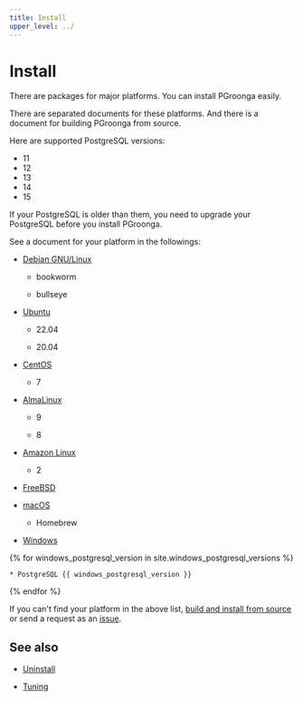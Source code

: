 ```yaml
---
title: Install
upper_level: ../
---
```


# Install

There are packages for major platforms. You can install PGroonga easily.

There are separated documents for these platforms. And there is a document for building PGroonga from source.

Here are supported PostgreSQL versions:

  * 11
  * 12
  * 13
  * 14
  * 15

If your PostgreSQL is older than them, you need to upgrade your PostgreSQL before you install PGroonga.

See a document for your platform in the followings:

  * [Debian GNU/Linux](debian.html)

    * bookworm

    * bullseye

  * [Ubuntu](ubuntu.html)

    * 22.04

    * 20.04

  * [CentOS](centos.html)

    * 7

  * [AlmaLinux](almalinux.html)

    * 9

    * 8

  * [Amazon Linux](amazon-linux.html)

    * 2

  * [FreeBSD](freebsd.html)

  * [macOS](macos.html)

    * Homebrew

  * [Windows](windows.html)

{% for windows_postgresql_version in site.windows_postgresql_versions %}

    * PostgreSQL {{ windows_postgresql_version }}

{% endfor %}

If you can't find your platform in the above list, [build and install from source](source.html) or send a request as an [issue](https://github.com/pgroonga/pgroonga/issues/new).

## See also

  * [Uninstall][uninstall]

  * [Tuning][tuning]

[uninstall]:../uninstall/

[tuning]:../how-to/tuning.html

